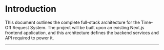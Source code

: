 # Introduction

This document outlines the complete full-stack architecture for the Time-Off Request System. The project will be built upon an existing Next.js frontend application, and this architecture defines the backend services and API required to power it.

---
